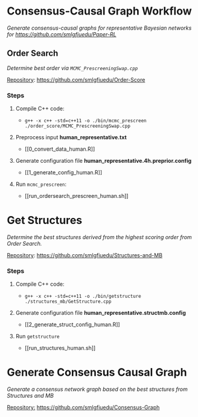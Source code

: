 # Consensus-Causal Graph Workflow
*Generate consensus-causal graphs for representative Bayesian networks for https://github.com/smlgfiuedu/Paper-RL*
## Order Search
*Determine best order via `MCMC_PrescreeningSwap.cpp`*

<u>Repository</u>: https://github.com/smlgfiuedu/Order-Score
### Steps
1. Compile C++ code: 
	- `g++ -x c++ -std=c++11 -o ./bin/mcmc_prescreen ./order_score/MCMC_PrescreeningSwap.cpp`

2. Preprocess input **human_representative.txt**
	- [[0_convert_data_human.R]]

3. Generate configuration file **human_representative.4h.preprior.config**
	- [[1_generate_config_human.R]]

4. Run `mcmc_prescreen`:
	- [[run_ordersearch_prescreen_human.sh]]

# Get Structures
*Determine the best structures derived from the highest scoring order from Order Search.*

<u>Repository</u>: https://github.com/smlgfiuedu/Structures-and-MB

### Steps
1. Compile C++ code:
	- `g++ -x c++ -std=c++11 -o ./bin/getstructure ./structures_mb/GetStructure.cpp`

2.  Generate configuration file **human_representative.structmb.config**
	- [[2_generate_struct_config_human.R]]

3. Run `getstructure`
	- [[run_structures_human.sh]]

# Generate Consensus Causal Graph
*Generate a consensus network graph based on the best structures from Structures and MB*

<u>Repository:</u> https://github.com/smlgfiuedu/Consensus-Graph